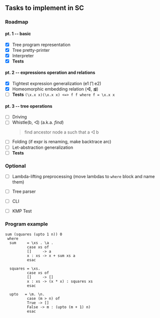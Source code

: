 ## Tasks to implement in SC



### Roadmap
#### pt. 1 -- basic
-[x] Tree program representation
-[x] Tree pretty-printer
-[x] Interpreter
-[x] **Tests**

#### pt. 2 -- expressions operation and relations
-[x] Tightest expression generalization (e1 ⨅ e2)
-[x] Homeomorphic embedding relation (**◁**, **⊴**)
-[ ] **Tests**
```(\x.x x)(\x.x x) <=> f f where f = \x.x x```

#### pt. 3 -- tree operations
-[ ] Driving
-[ ] Whistle(b, ◁) (a.k.a. _find_)
  > find ancestor node a such that a ◁ b
-[ ] Folding (if expr is renaming, make backtrace arc)
-[ ] Let-abstraction generalization
-[ ] **Tests**

### Optional
-[ ] Lambda-lifting preprocessing (move lambdas to `where` block and name them)
-[ ] Tree parser
-[ ] CLI
-[ ] KMP Test


### Program example
```
sum (squares (upto 1 n)) 0
 where
  sum     = \xs . \a .
          case xs of
          []     -> a
          x : xs -> x + sum xs a
          esac
          
  squares = \xs.
          case xs of
          []     -> []
          x : xs -> (x * x) : squares xs
          esac
          
  upto   = \m. \n.
          case (m > n) of
          True -> []
          False -> m : (upto (m + 1) n)
          esac
```